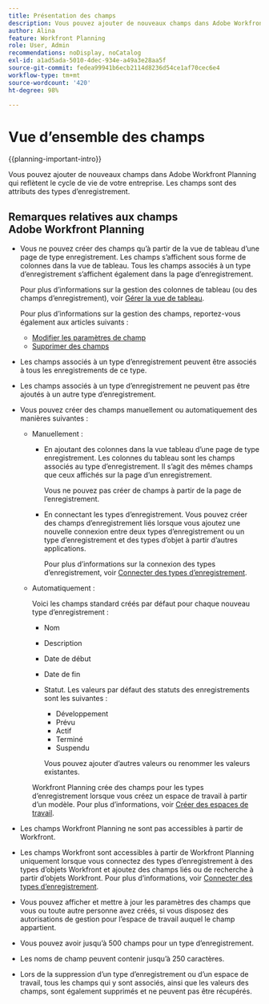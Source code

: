 ```yaml
---
title: Présentation des champs
description: Vous pouvez ajouter de nouveaux champs dans Adobe Workfront Planning qui reflètent le cycle de vie de votre entreprise. Les champs sont des attributs des types d’enregistrement.
author: Alina
feature: Workfront Planning
role: User, Admin
recommendations: noDisplay, noCatalog
exl-id: a1ad5ada-5010-4dec-934e-a49a3e28aa5f
source-git-commit: fedea99941b6ecb2114d8236d54ce1af70cec6e4
workflow-type: tm+mt
source-wordcount: '420'
ht-degree: 98%

---
```



# Vue d’ensemble des champs

<!--
<span class="preview">The highlighted information on this page refers to functionality not yet generally available. It is available only in the Preview environment for all customers. After the monthly releases to Production, the same features are also available in the Production environment for customers who enabled fast releases. </span>   

<span class="preview">For information about fast releases, see [Enable or disable fast releases for your organization](/help/quicksilver/administration-and-setup/set-up-workfront/configure-system-defaults/enable-fast-release-process.md). </span> 
-->

{{planning-important-intro}}

Vous pouvez ajouter de nouveaux champs dans Adobe Workfront Planning qui reflètent le cycle de vie de votre entreprise. Les champs sont des attributs des types d’enregistrement.


## Remarques relatives aux champs Adobe Workfront Planning

* Vous ne pouvez créer des champs qu’à partir de la vue de tableau d’une page de type enregistrement. Les champs s’affichent sous forme de colonnes dans la vue de tableau. Tous les champs associés à un type d’enregistrement s’affichent également dans la page d’enregistrement.

  Pour plus d’informations sur la gestion des colonnes de tableau (ou des champs d’enregistrement), voir [Gérer la vue de tableau](/help/quicksilver/planning/views/manage-the-table-view.md).

  Pour plus d’informations sur la gestion des champs, reportez-vous également aux articles suivants :

   * [Modifier les paramètres de champ](/help/quicksilver/planning/fields/edit-fields.md)
   * [Supprimer des champs](/help/quicksilver/planning/fields/delete-fields.md)

* Les champs associés à un type d’enregistrement peuvent être associés à tous les enregistrements de ce type. <!--will this change and will the fields be available for other record types, too?! Also, the next bullet might need to change too if this one changes -->

* Les champs associés à un type d’enregistrement ne peuvent pas être ajoutés à un autre type d’enregistrement. <!-- this will change when they open the Field library tab when creating a field-->

* Vous pouvez créer des champs manuellement ou automatiquement des manières suivantes :

   * Manuellement :

      * En ajoutant des colonnes dans la vue tableau d’une page de type enregistrement. Les colonnes du tableau sont les champs associés au type d’enregistrement. Il s’agit des mêmes champs que ceux affichés sur la page d’un enregistrement.

        Vous ne pouvez pas créer de champs à partir de la page de l’enregistrement.

      * En connectant les types d’enregistrement. Vous pouvez créer des champs d’enregistrement liés lorsque vous ajoutez une nouvelle connexion entre deux types d’enregistrement ou un type d’enregistrement et des types d’objet à partir d’autres applications.

        Pour plus d’informations sur la connexion des types d’enregistrement, voir [Connecter des types d’enregistrement](/help/quicksilver/planning/architecture/connect-record-types.md).

     <!--* By importing existing fields from Workfront. 
            For information, see [Import fields from Adobe Workfront](/help/quicksilver/planning/fields/import-fields-from-workfront.md).-->

     <!--* By importing record types using an Excel or CSV file. For more information, see [Create record types](/help/quicksilver/planning/architecture/create-record-types.md). -->

   * Automatiquement :

     Voici les champs standard créés par défaut pour chaque nouveau type d’enregistrement :

      * Nom
      * Description
      * Date de début
      * Date de fin
      * Statut. Les valeurs par défaut des statuts des enregistrements sont les suivantes :
         * Développement
         * Prévu
         * Actif
         * Terminé
         * Suspendu

        Vous pouvez ajouter d’autres valeurs ou renommer les valeurs existantes.

     Workfront Planning crée des champs pour les types d’enregistrement lorsque vous créez un espace de travail à partir d’un modèle. Pour plus d’informations, voir [Créer des espaces de travail](/help/quicksilver/planning/architecture/create-workspaces.md).

* Les champs Workfront Planning ne sont pas accessibles à partir de Workfront.

* Les champs Workfront sont accessibles à partir de Workfront Planning uniquement lorsque vous connectez des types d’enregistrement à des types d’objets Workfront et ajoutez des champs liés ou de recherche à partir d’objets Workfront. Pour plus d’informations, voir [Connecter des types d’enregistrement](/help/quicksilver/planning/architecture/connect-record-types.md).

* Vous pouvez afficher et mettre à jour les paramètres des champs que vous ou toute autre personne avez créés, si vous disposez des autorisations de gestion pour l’espace de travail auquel le champ appartient.

* Vous pouvez avoir jusqu’à 500 champs pour un type d’enregistrement.

* Les noms de champ peuvent contenir jusqu’à 250 caractères.

* Lors de la suppression d’un type d’enregistrement ou d’un espace de travail, tous les champs qui y sont associés, ainsi que les valeurs des champs, sont également supprimés et ne peuvent pas être récupérés. <!-- this might change with a possible recycle bin solution?!-->
